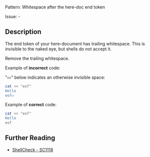 Pattern: Whitespace after the here-doc end token

Issue: -

## Description

The end token of your here-document has trailing whitespace. This is invisible to the naked eye, but shells do not accept it.

Remove the trailing whitespace.

Example of **incorrect** code:

"▭" below indicates an otherwise invisible space:

```sh
cat << "eof"
Hello
eof▭   
```

Example of **correct** code:

```sh
cat << "eof"
Hello
eof
```

## Further Reading

* [ShellCheck - SC1118](https://github.com/koalaman/shellcheck/wiki/SC1118)
